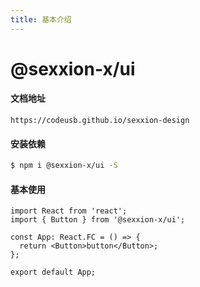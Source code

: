 ```yaml
---
title: 基本介绍
---
```


# @sexxion-x/ui

#### 文档地址

`https://codeusb.github.io/sexxion-design`

#### 安装依赖

```bash
$ npm i @sexxion-x/ui -S
```

#### 基本使用

```tsx
import React from 'react';
import { Button } from '@sexxion-x/ui';

const App: React.FC = () => {
  return <Button>button</Button>;
};

export default App;
```
